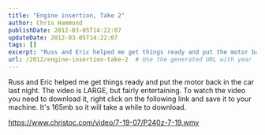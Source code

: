 ```yaml
---
title: "Engine insertion, Take 2"
author: Chris Hammond
publishDate: 2012-03-05T14:22:07
updateDate: 2012-03-05T14:22:07
tags: []
excerpt: "Russ and Eric helped me get things ready and put the motor back in the car last night. The video is LARGE, but fairly entertaining."
url: /2012/engine-insertion-take-2  # Use the generated URL with year
---
```

<p>Russ and Eric helped me get things ready and put the motor back in the car last night. The video is LARGE, but fairly entertaining. To watch the video you need to download it, right click on the following link and save it to your machine. It's 165mb so it will take a while to download.</p> <p><a href="https://www.christoc.com/video/7-19-07/P240z-7-19.wmv">https://www.christoc.com/video/7-19-07/P240z-7-19.wmv</a></p>
